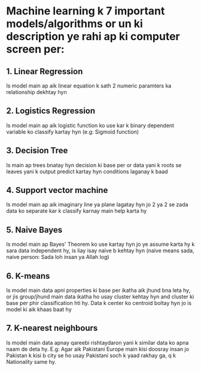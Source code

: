 # **Machine learning k 7 important models/algorithms or un ki description ye rahi ap ki computer screen per:**

## 1. **Linear Regression**
Is model main ap aik linear equation k sath 2 numeric paramters ka relationship dekhtay hyn
## 2. **Logistics Regression**
Is model main ap aik logistic function ko use kar k binary dependent variable ko classify kartay hyn (e.g: Sigmoid function)
## 3. **Decision Tree**
Is main ap trees bnatay hyn decision ki base per or data yani k roots se leaves yani k output predict kartay hyn conditions laganay k baad
## 4. **Support vector machine**
Is model main ap aik imaginary line ya plane lagatay hyn jo 2 ya 2 se zada data ko separate kar k classify karnay main help karta hy
## 5. **Naive Bayes**
Is model main ap Bayes' Theorem ko use kartay hyn jo ye assume karta hy k sara data independent hy, is liay isay naive b kehtay hyn (naive means sada, naive person: Sada loh insan ya Allah log)
## 6. **K-means**
Is model main data apni properties ki base per ikatha aik jhund bna leta hy, or jis group/jhund main data ikatha ho usay cluster kehtay hyn and cluster ki base per phir classification hti hy. Data k center ko centroid boltay hyn jo is model ki aik khaas baat hy
## 7. **K-nearest neighbours**
Is model main data apnay qareebi rishtaydaron yani k similar data ko apna naam de deta hy. E.g: Agar aik Pakistani Europe main kisi doosray insan jo Pakistan k kisi b city se ho usay Pakistani soch k yaad rakhay ga, q k Nationality same hy. 
